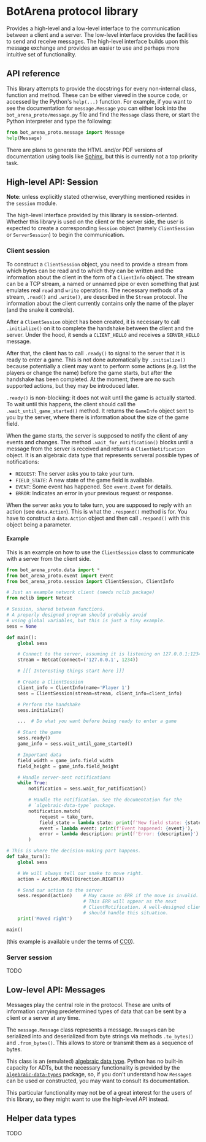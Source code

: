 # BotArena protocol library

Provides a high-level and a low-level interface to the communication between a client and a server.
The low-level interface provides the facilities to send and receive messages. The high-level interface
builds upon this message exchange and provides an easier to use and perhaps more intuitive
set of functionality.

## API reference
This library attempts to provide the docstrings for every non-internal class, function and method.
These can be either vieved in the source code, or accessed by the Python's `help(...)`
function. For example, if you want to see the documentation for `message.Message`
you can either look into the `bot_arena_proto/message.py` file and find the `Message`
class there, or start the Python interpreter and type the following:

```python
from bot_arena_proto.message import Message
help(Message)
```

There are plans to generate the HTML and/or PDF versions of documentation using
tools like [Sphinx](https://sphinx-doc.org), but this is currently not a top priority
task.

## High-level API: Session
**Note**: unless explicitly stated otherwise, everything mentioned
resides in the `session` module.

The high-level interface provided by this library is session-oriented.
Whether this library is used on the client or the server side, the user
is expected to create a corresponding `Session` object (namely `ClientSession`
or `ServerSession`) to begin the communication.

### Client session
To construct a `ClientSession` object, you need to provide a stream from which
bytes can be read and to which they can be written and the information about
the client in the form of a `ClientInfo` object. The stream can be a TCP stream,
a named or unnamed pipe or even something that just emulates real `read` and `write`
operations. The necessary methods of a stream, `.read()` and `.write()`, are described
in the `Stream` protocol. The information about the client currently contains
only the name of the player (and the snake it controls).

After a `ClientSession` object has been created, it is necessary to call
`.initialize()` on it to complete the handshake between the client
and the server. Under the hood, it sends a `CLIENT_HELLO` and receives
a `SERVER_HELLO` message.

After that, the client has to call `.ready()` to signal to the server that
it is ready to enter a game. This is not done automatically by `.initialize()`
because potentially a client may want to perform some actions (e.g. list the players
or change the name) before the game starts, but after the handshake has been completed.
At the moment, there are no such supported actions, but they may be introduced later.

`.ready()` is non-blocking: it does not wait until the game is actually started.
To wait until this happens, the client should call the `.wait_until_game_started()`
method. It returns the `GameInfo` object sent to you by the server, where
there is information about the size of the game field.

When the game starts, the server is supposed to notify the client of any events and changes.
The method `.wait_for_notification()` blocks until a message from the server is received
and returns a `ClientNotification` object. It is an algebraic data type that represents
serveral possible types of notifications:

- `REQUEST`: The server asks you to take your turn.
- `FIELD_STATE`: A new state of the game field is available.
- `EVENT`: Some event has happened. See `event.Event` for details.
- `ERROR`: Indicates an error in your previous request or response.

When the server asks you to take turn, you are supposed to reply with an action (see `data.Action`).
This is what the `.respond()` method is for. You have to construct a `data.Action` object
and then call `.respond()` with this object being a parameter.

#### Example

This is an example on how to use the `ClientSession` class to communicate with a server
from the client side.

```python
from bot_arena_proto.data import *
from bot_arena_proto.event import Event
from bot_arena_proto.session import ClientSession, ClientInfo

# Just an example network client (needs nclib package)
from nclib import Netcat

# Session, shared between functions.
# A properly designed program should probably avoid
# using global variables, but this is just a tiny example.
sess = None

def main():
    global sess

    # Connect to the server, assuming it is listening on 127.0.0.1:1234.
    stream = Netcat(connect=('127.0.0.1', 1234))

    # [[[ Interesting things start here ]]]

    # Create a ClientSession
    client_info = ClientInfo(name='Player 1')
    sess = ClientSession(stream=stream, client_info=client_info)

    # Perform the handshake
    sess.initialize()

    ...  # Do what you want before being ready to enter a game

    # Start the game
    sess.ready()
    game_info = sess.wait_until_game_started()

    # Important data
    field_width = game_info.field_width
    field_height = game_info.field_height

    # Handle server-sent notifications
    while True:
        notification = sess.wait_for_notification()

        # Handle the notification. See the documentation for the
        # `algebraic-data-type` package.
        notification.match(
            request = take_turn,
            field_state = lambda state: print(f'New field state: {state}'),
            event = lambda event: print(f'Event happened: {event}'),
            error = lambda description: print(f'Error: {description}')
        )

# This is where the decision-making part happens.
def take_turn():
    global sess

    # We will always tell our snake to move right.
    action = Action.MOVE(Direction.RIGHT())

    # Send our action to the server
    sess.respond(action)    # May cause an ERR if the move is invalid.
                            # This ERR will appear as the next
                            # ClientNotification. A well-designed client
                            # should handle this situation.
    print('Moved right')

main()
```

(this example is available under the terms of [CC0](https://creativecommons.org/publicdomain/zero/1.0)).

### Server session
TODO

## Low-level API: Messages
Messages play the central role in the protocol. These are units of information
carrying predetermined types of data that can be sent by a client or a server
at any time.

The `message.Message` class represents a message. `Message`s can be serialized
into and deserialized from byte strings via methods `.to_bytes()` and `.from_bytes()`.
This allows to store or transmit them as a sequence of bytes.

This class is an (emulated) [algebraic data type](https://en.wikipedia.org/wiki/Algebraic_data_type).
Python has no built-in capacity for ADTs, but the necessary functionality is provided
by the [`algebraic-data-types`](https://pypi.org/project/algebraic-data-types) package,
so, if you don't understand how `Message`s can be used or constructed,
you may want to consult its documentation.

This particular functionality may not be of a great interest for the users of this
library, so they might want to use the high-level API instead.

## Helper data types
TODO
